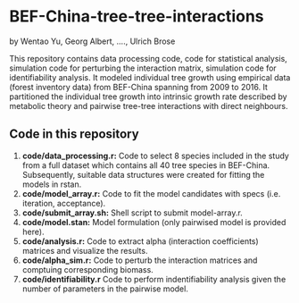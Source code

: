 # BEF-China-tree-tree-interactions
by Wentao Yu, Georg Albert, ...., Ulrich Brose

This repository contains data processing code, code for statistical analysis, simulation code for perturbing the interaction matrix, simulation code for identifiability analysis. It modeled individual tree growth using empirical data (forest inventory data) from BEF-China spanning from 2009 to 2016. It partitioned the individual tree growth into intrinsic growth rate described by metabolic theory and pairwise tree-tree interactions with direct neighbours. 

## Code in this repository
  1. **code/data_processing.r:** Code to select 8 species included in the study from a full dataset which contains all 40 tree species in BEF-China. Subsequently, 
  suitable data structures were created for fitting the models in rstan.
  2. **code/model_array.r:** Code to fit the model candidates with specs (i.e. iteration, acceptance).
  3. **code/submit_array.sh:** Shell script to submit model-array.r.
  4. **code/model.stan:** Model formulation (only pairwised model is provided here).
  5. **code/analysis.r:** Code to extract alpha (interaction coefficients) matrices and visualize the results.
  6. **code/alpha_sim.r:** Code to perturb the interaction matrices and comptuing corresponding biomass.
  7. **code/identifiability.r** Code to perform indentifiability analysis given the number of parameters in the pairwise model.
